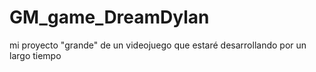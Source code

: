 # GM_game_DreamDylan
mi proyecto "grande" de un videojuego que estaré desarrollando por un largo tiempo

